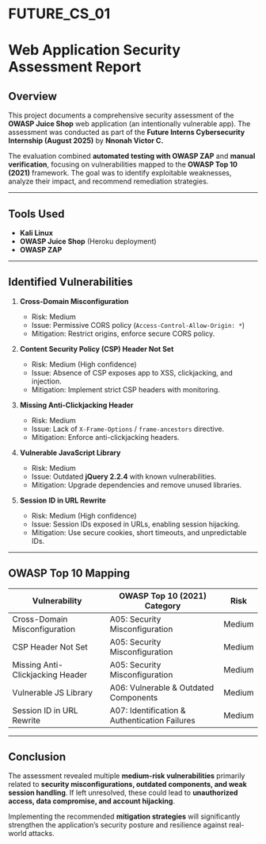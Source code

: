 # FUTURE_CS_01
# Web Application Security Assessment Report  

## Overview  
This project documents a comprehensive security assessment of the **OWASP Juice Shop** web application (an intentionally vulnerable app). The assessment was conducted as part of the **Future Interns Cybersecurity Internship (August 2025)** by **Nnonah Victor C.**  

The evaluation combined **automated testing with OWASP ZAP** and **manual verification**, focusing on vulnerabilities mapped to the **OWASP Top 10 (2021)** framework. The goal was to identify exploitable weaknesses, analyze their impact, and recommend remediation strategies.  

---

## Tools Used  
- **Kali Linux**  
- **OWASP Juice Shop** (Heroku deployment)  
- **OWASP ZAP**  

---

## Identified Vulnerabilities  
1. **Cross-Domain Misconfiguration**  
   - Risk: Medium  
   - Issue: Permissive CORS policy (`Access-Control-Allow-Origin: *`)  
   - Mitigation: Restrict origins, enforce secure CORS policy.  

2. **Content Security Policy (CSP) Header Not Set**  
   - Risk: Medium (High confidence)  
   - Issue: Absence of CSP exposes app to XSS, clickjacking, and injection.  
   - Mitigation: Implement strict CSP headers with monitoring.  

3. **Missing Anti-Clickjacking Header**  
   - Risk: Medium  
   - Issue: Lack of `X-Frame-Options` / `frame-ancestors` directive.  
   - Mitigation: Enforce anti-clickjacking headers.  

4. **Vulnerable JavaScript Library**  
   - Risk: Medium  
   - Issue: Outdated **jQuery 2.2.4** with known vulnerabilities.  
   - Mitigation: Upgrade dependencies and remove unused libraries.  

5. **Session ID in URL Rewrite**  
   - Risk: Medium (High confidence)  
   - Issue: Session IDs exposed in URLs, enabling session hijacking.  
   - Mitigation: Use secure cookies, short timeouts, and unpredictable IDs.  

---

## OWASP Top 10 Mapping  
| Vulnerability                   | OWASP Top 10 (2021) Category                | Risk   |  
|---------------------------------|---------------------------------------------|--------|  
| Cross-Domain Misconfiguration   | A05: Security Misconfiguration              | Medium |  
| CSP Header Not Set              | A05: Security Misconfiguration              | Medium |  
| Missing Anti-Clickjacking Header| A05: Security Misconfiguration              | Medium |  
| Vulnerable JS Library           | A06: Vulnerable & Outdated Components       | Medium |  
| Session ID in URL Rewrite       | A07: Identification & Authentication Failures | Medium |  

---

## Conclusion  
The assessment revealed multiple **medium-risk vulnerabilities** primarily related to **security misconfigurations, outdated components, and weak session handling**. If left unresolved, these could lead to **unauthorized access, data compromise, and account hijacking**.  

Implementing the recommended **mitigation strategies** will significantly strengthen the application’s security posture and resilience against real-world attacks.  
